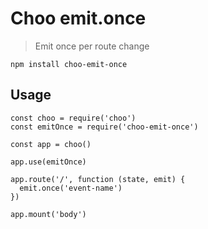 # Choo emit.once
> Emit once per route change

```
npm install choo-emit-once
```

## Usage
```
const choo = require('choo')
const emitOnce = require('choo-emit-once')

const app = choo()

app.use(emitOnce)

app.route('/', function (state, emit) {
  emit.once('event-name')
})

app.mount('body')
```
